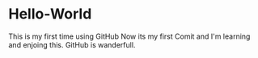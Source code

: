 # Hello-World
This is my first time using GitHub
Now its my first Comit and I'm learning and enjoing this.
GitHub is wanderfull.
